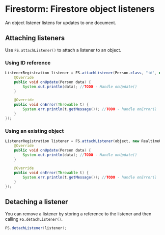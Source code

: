 # Firestorm: Firestore object listeners

An object listener listens for updates to one document.

## Attaching listeners

Use `FS.attachListener()` to attach a listener to an object.

### Using ID reference

```java
ListenerRegistration listener = FS.attachListener(Person.class, "id", new RealtimeUpdateCallback<>() {
    @Override
    public void onUpdate(Person data) {
        System.out.println(data); //TODO - Handle onUpdate()
    }

    @Override
    public void onError(Throwable t) {
        System.err.println(t.getMessage()); //TODO - handle onError()
    }
});
```

### Using an existing object

```java
ListenerRegistration listener = FS.attachListener(object, new RealtimeUpdateCallback<>() {
    @Override
    public void onUpdate(Person data) {
        System.out.println(data); //TODO - Handle onUpdate()
    }

    @Override
    public void onError(Throwable t) {
        System.err.println(t.getMessage()); //TODO - handle onError()
    }
});
```

## Detaching a listener

You can remove a listener by storing a reference to the listener and then calling `FS.detachListener()`.

```java
FS.detachListener(listener);
```